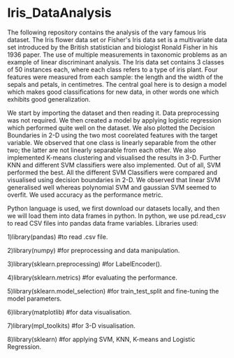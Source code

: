 # Iris_DataAnalysis

The following repository contains the analysis of the vary famous Iris dataset. The Iris flower data set or Fisher's Iris data set is a multivariate data set introduced by the British statistician and biologist Ronald Fisher in his 1936 paper. The use of multiple measurements in taxonomic problems as an example of linear discriminant analysis. The Iris data set contains 3 classes of 50 instances each, where each class refers to a type of iris plant. Four features were measured from each sample: the length and the width of the sepals and petals, in centimetres. The central goal here is to design a model which makes good classifications for new data, in other words one which exhibits good generalization.

We start by importing the dataset and then reading it. Data preprocessing was not required. We then created a model by applying logistic regression which performed quite well on the dataset. We also plotted the Decision Boundaries in 2-D using the two most coorelated features with the target variable. We observed that one class is linearly separable from the other two; the latter are not linearly separable from each other. We also implemented K-means clustering and visualised the results in 3-D. Further KNN and different SVM classifiers were also implemented. Out of all, SVM performed the best. All the different SVM Classifiers were compared and visualised using decision boundaries in 2-D. We observed that linear SVM generalised well whereas polynomial SVM and gaussian SVM seemed to overfit. We used accuracy as the performance metric.

Python language is used, we first download our datasets locally, and then we will load them into data frames in python. In python, we use pd.read_csv to read CSV files into pandas data frame variables. 
Libraries used:

1)library(pandas) #to read .csv file.

2)library(numpy) #for preprocessing and data manipulation.

3)library(sklearn.preprocessing) #for LabelEncoder().

4)library(sklearn.metrics) #for evaluating the performance.

5)library(sklearn.model_selection) #for train_test_split and fine-tuning the model parameters.

6)library(matplotlib) #for data visualisation.

7)library(mpl_toolkits) #for 3-D visualisation.

8)library(sklearn) #for applying SVM, KNN, K-means and Logistic Regression.
